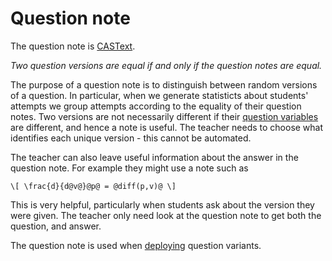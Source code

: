 # Question note

The question note is [CASText](CASText.md).

_Two question versions are equal if and only if the question notes are equal._

The purpose of a question note is to distinguish between random versions of a question.  In particular, when we generate statisticts about students' attempts we group attempts according to the equality of their question notes.
Two versions are not necessarily different if their [question variables](KeyVals.md#Question_variables)
are different, and hence a note is useful.  The teacher needs to choose what identifies each unique version - this cannot be automated.

The teacher can also leave useful information about the answer in the question note.
For example they might use a note such as

	\[ \frac{d}{d@v@}@p@ = @diff(p,v)@ \]

This is very helpful, particularly when students ask about the version they were given.  The teacher only need look at the question note to get both the question, and answer.

The question note is used when [deploying](Deploying.md) question variants.
